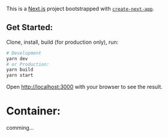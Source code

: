 This is a [Next.js](https://nextjs.org/) project bootstrapped with [`create-next-app`](https://github.com/vercel/next.js/tree/canary/packages/create-next-app).

## Get Started:

Clone, install, build (for production only), run:

```bash
# Development
yarn dev
# or Production:
yarn build
yarn start
```

Open [http://localhost:3000](http://localhost:3000) with your browser to see the result.


# Container:

comming...